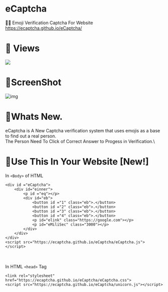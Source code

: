# eCaptcha
👷‍♂️ Emoji Verification Captcha For Website
https://ecaptcha.github.io/eCaptcha/

# 👀 Views
![](https://komarev.com/ghpvc/eCaptcha/eCaptcha&color=green)

# 📸ScreenShot

![img](https://cdn.discordapp.com/attachments/881041463834714122/882865855795458098/unknown.png)

# 🤔Whats New.
eCaptcha is A New Captcha verification system that uses emojis as a base to find out a real person.\
The Person Need To Click of Correct Answer to Progess in Verification.\


# 🥳Use This In Your Website [New!]

In `<Body>` of HTML
```
<div id ="eCaptcha">
    <div id="einner">
        <p id ="eq"></p>
        <div id="eb">
            <button id ="1" class="eb">.</button>
            <button id ="2" class="eb">.</button>
            <button id ="3" class="eb">.</button>
            <button id ="4" class="eb">.</button>
            <p id="elink" class="https://google.com"></p>
            <p id="eMiliSec" class="3000"></p>
        </div>
    </div>
</div>
<script src="https://ecaptcha.github.io/eCaptcha/eCaptcha.js"></script>
```
\
\
In HTML `<head>` Tag

```
<link rel="stylesheet" href="https://ecaptcha.github.io/eCaptcha/eCaptcha.css">
<script src="https://ecaptcha.github.io/eCaptcha/unicorn.js"></script>
```
